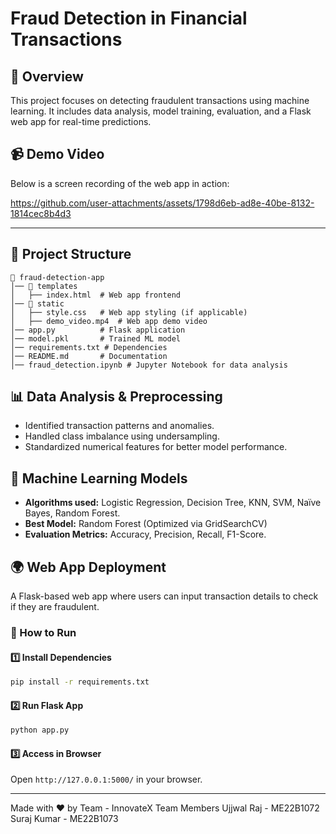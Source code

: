 # Fraud Detection in Financial Transactions

## 🚀 Overview
This project focuses on detecting fraudulent transactions using machine learning. It includes data analysis, model training, evaluation, and a Flask web app for real-time predictions.

## 📹 Demo Video
Below is a screen recording of the web app in action:

https://github.com/user-attachments/assets/1798d6eb-ad8e-40be-8132-1814cec8b4d3

---

## 📂 Project Structure
```
📁 fraud-detection-app
│── 📂 templates
│   ├── index.html  # Web app frontend
│── 📂 static
│   ├── style.css   # Web app styling (if applicable)
│   ├── demo_video.mp4  # Web app demo video
│── app.py          # Flask application
│── model.pkl       # Trained ML model
│── requirements.txt # Dependencies
│── README.md       # Documentation
│── fraud_detection.ipynb # Jupyter Notebook for data analysis
```

## 📊 Data Analysis & Preprocessing
- Identified transaction patterns and anomalies.
- Handled class imbalance using undersampling.
- Standardized numerical features for better model performance.

## 🤖 Machine Learning Models
- **Algorithms used:** Logistic Regression, Decision Tree, KNN, SVM, Naïve Bayes, Random Forest.
- **Best Model:** Random Forest (Optimized via GridSearchCV)
- **Evaluation Metrics:** Accuracy, Precision, Recall, F1-Score.

## 🌍 Web App Deployment
A Flask-based web app where users can input transaction details to check if they are fraudulent.

### 🚀 How to Run
#### 1️⃣ Install Dependencies
```sh
pip install -r requirements.txt
```
#### 2️⃣ Run Flask App
```sh
python app.py
```
#### 3️⃣ Access in Browser
Open `http://127.0.0.1:5000/` in your browser.

---
Made with ❤️ by Team - InnovateX
Team Members
Ujjwal Raj - ME22B1072
Suraj Kumar - ME22B1073
